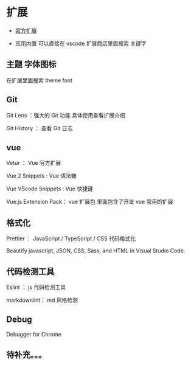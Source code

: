 # 扩展

* [官方扩展](https://marketplace.visualstudio.com/vscode)

* 应用内置 可以直接在 vscode 扩展商店里面搜索 关键字

## 主题 字体图标

在扩展里面搜索 theme font

## Git

Git Lens ：强大的 Git 功能 具体使用查看扩展介绍

Git History ： 查看 Git 日志

## vue

Vetur ： Vue 官方扩展

Vue 2 Snippets : Vue 语法糖

Vue VScode Snippets : Vue 快捷键

Vue.js Extension Pack： vue 扩展包 里面包含了开发 vue 常用的扩展

## 格式化

Prettier ： JavaScript / TypeScript / CSS 代码格式化

Beautify javascript, JSON, CSS, Sass, and HTML in Visual Studio Code.

## 代码检测工具

Eslint ： js 代码检测工具

markdownlint： md 风格检测

## Debug

Debugger for Chrome

## 待补充。。。
